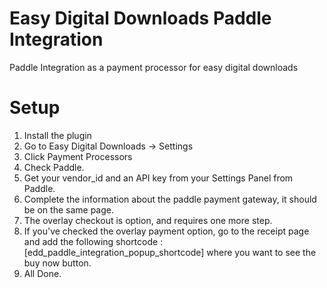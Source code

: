 # Easy Digital Downloads Paddle Integration
Paddle Integration as a payment processor for easy digital downloads

# Setup
1. Install the plugin
2. Go to Easy Digital Downloads -> Settings
3. Click Payment Processors
4. Check Paddle.
5. Get your vendor_id and an API key from your Settings Panel from Paddle.
6. Complete the information about the paddle payment gateway, it should be on the same page.
7. The overlay checkout is option, and requires one more step.
8. If you've checked the overlay payment option, go to the receipt page and add the following shortcode : [edd_paddle_integration_popup_shortcode] where you want to see the buy now button.
9. All Done.
